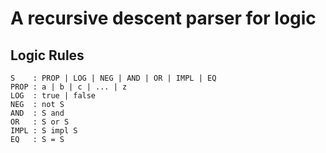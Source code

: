 
# A recursive descent parser for logic

## Logic Rules

```
S    : PROP | LOG | NEG | AND | OR | IMPL | EQ
PROP : a | b | c | ... | z
LOG  : true | false
NEG  : not S
AND  : S and
OR   : S or S
IMPL : S impl S
EQ   : S = S
```
